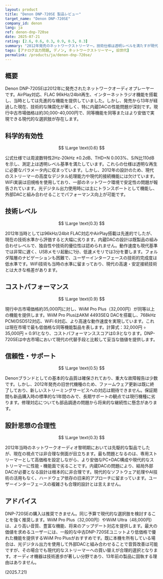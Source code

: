 ```yaml
---
layout: product
title: "Denon DNP-720SE 製品レビュー"
target_name: "Denon DNP-720SE"
company_id: denon
lang: ja
ref: denon-dnp-720se
date: 2025-07-21
rating: [2.6, 0.6, 0.3, 0.9, 0.5, 0.3]
summary: "2012年発売のネットワークストリーマー。技術仕様は透明レベルを満たすが現代的機能に欠ける。中古市場では妥当なコストパフォーマンスを示す。"
tags: [アナログ出力問題, デノン, ネットワークストリーマー, 旧世代]
permalink: /products/ja/denon-dnp-720se/
---
```

## 概要

Denon DNP-720SEは2012年に発売されたネットワークオーディオプレーヤーです。AirPlay対応、FLAC 96kHz/24bit再生、インターネットラジオ機能を搭載し、当時としては先進的な機能を提供していました。しかし、発売から13年が経過した現在、技術的な陳腐化が著しく、特に内蔵DACの性能問題が深刻です。現行中古市場価格は約30,000-40,000円で、同等機能を同等またはより安価で実現できる現代的な選択肢が存在します。

## 科学的有効性

$$ \Large \text{0.6} $$

公式仕様では周波数特性2Hz-20kHz ±0.2dB、THD+N 0.003%、S/N比110dBを示し、測定上は透明レベル基準を満たしています。これらの仕様は透明な再生に必要なパラメータ内に収まっています。しかし、2012年の設計のため、現代のストリーマーの高度なデジタル処理能力や現代的接続機能には欠けています。WiFi実装は旧規格を使用しており、一部のネットワーク環境で安定性の問題が報告されています。光デジタル出力使用時には主にトランスポートとして機能し、外部DACと組み合わせることでパフォーマンス向上が可能です。

## 技術レベル

$$ \Large \text{0.3} $$

2012年当時としては96kHz/24bit FLAC対応やAirPlay搭載は先進的でしたが、現在の技術水準から評価すると大幅に劣ります。内蔵DACの設計は既製品の組み合わせレベルで、独自性や技術的優位性は認められません。動作速度も現代基準では非常に遅く、USBメモリ起動に1分、低速メモリでは3分を要します。フォルダ階層のナビゲーションも困難で、ユーザーインターフェースの技術的完成度は低水準です。WiFi技術も当時の水準に留まっており、現代の高速・安定接続技術とは大きな格差があります。

## コストパフォーマンス

$$ \Large \text{0.9} $$

現行中古市場価格約35,000円に対し、WiiM Pro Plus（32,000円）が同等以上の機能を提供します。WiiM Pro PlusはAKM 4493SEQ DACを搭載し、768kHz PCM/DSD512対応、WiFi 6対応、より高速な動作速度を実現しています。これは現在市場で最も低価格な同等機能製品を表します。計算式：32,000円 ÷ 35,000円 = 0.91となり、コストパフォーマンススコアは0.9となります。DNP-720SEは中古市場において現代の代替手段と比較して妥当な価値を提供します。

## 信頼性・サポート

$$ \Large \text{0.5} $$

Denonブランドとしての基本的な品質は確保されており、重大な故障報告は少数です。しかし、2012年発売の旧世代機種のため、ファームウェア更新は既に終了しており、新しいストリーミングサービスへの対応は期待できません。保証期間も新品購入時の標準的な1年間のみで、長期サポートの観点では現行機種に劣ります。修理対応についても部品調達の問題から将来的な継続性に懸念があります。

## 設計思想の合理性

$$ \Large \text{0.3} $$

2012年当時のネットワークオーディオ黎明期においては先駆的な製品でしたが、現在の視点では非合理な側面が目立ちます。最も問題となるのは、専用ストリーマーとして高価格を設定しながら、より安価なPC+DAC構成や現代的なストリーマーに性能・機能面で劣ることです。内蔵DACの問題により、結局外部DACが必要となる設計は根本的に非合理です。現代的なソフトウェア処理やAI技術の活用もなく、ハードウェア依存の旧来的アプローチに留まっています。ユーザーインターフェースの複雑さも合理的設計とは言えません。

## アドバイス

DNP-720SEの購入は推奨できません。同じ予算で現代的な選択肢を検討することを強く推奨します。WiiM Pro Plus（32,000円）やWiiM Ultra（48,000円）は、より高い音質、豊富な機能、将来のアップデート対応を提供します。最大の価値を求めるユーザーには、一般的な中古DNP-720SEユニットより低価格で優れた機能を提供するWiiM Pro Plusがおすすめです。既に本機を所有している場合は、光デジタル出力を使用して外部DACと組み合わせることで音質改善は可能ですが、その場合でも現代的なストリーマーへの買い替えが合理的選択となります。オーディオ機器は技術進歩が著しい分野であり、13年前の製品に固執する理由はありません。

(2025.7.21)
